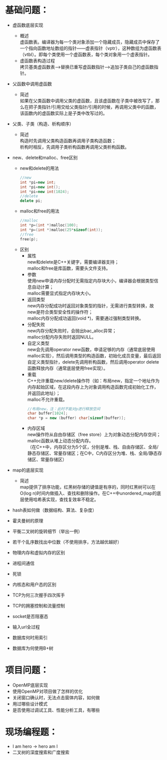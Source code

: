 # 基础问题：
+	虚函数底层实现
    + 概述<br>
        虚函数表。编译器为每一个类对象添加一个隐藏成员，隐藏成员中保存了一个指向函数地址数组的指针——虚表指针（vptr），这种数组为虚函数表（vtbl）。即每个类使用一个虚函数表，每个类对象用一个虚表指针。
    + 虚函数表构造过程<br>
        拷贝基类虚函数表-->替换已重写虚函数指针-->追加子类自己的虚函数指针。
+	父函数中调用虚函数
    + 简述<br>
        如果在父类函数中调用父类的虚函数，且该虚函数在子类中被改写了，那么在把子类指针/引用交给父类指针/引用的时候，再调用父类中的函数，该函数内的虚函数实际上是子类中改写过的。
+	父类、子类（构造、析构顺序）
    + 简述<br>
        构造时先调用父类构造函数再调用子类构造函数；<br>析构时相反，先调用子类析构函数再调用父类析构函数。
+	new、delete和malloc、free区别
    + new和delete的用法
        ```cpp
        //new
        int *pi=new int;
        int *pi=new int();
        int *pi=new int(1024);
        //delete
        delete pi;
        ```
    + malloc和free的用法
        ```c
        //malloc
        int *p=(int *)malloc(100);
        int *p=(int *)malloc(25*sizeof(int));
        //free
        free(p);
        ```
    + 区别
        + 属性<br>
            new和delete是C++关键字，需要编译器支持；<br>malloc和free是库函数，需要头文件支持。
        + 参数<br>
            使用new申请内存分配时无需指定内存块大小，编译器会根据类型信息自动计算；<br>malloc需要显式指定内存块大小。
        + 返回类型<br>
            new内存分配成功时返回对象类型的指针，无需进行类型转换，故new是符合类型安全性的操作符；<br>malloc内存分配成功返回(void *)，需要通过强制类型转换。
        + 分配失败<br>
            new内存分配失败时，会抛出bac_alloc异常；<br>malloc分配内存失败时返回NULL。
        + 自定义类型<br>
            new会先调用operator new函数，申请足够的内存（通常底层使用malloc实现），然后调用类型的构造函数，初始化成员变量，最后返回自定义类型指针，delete先调用析构函数，然后调用operator delete函数释放内存（通常底层使用free实现）。
        + 重载<br>
            C++允许重载new/delete操作符（如：布局new，指定一个地址作为内存起始区域，在这段内存上为对象调用构造函数完成初始化工作，并返回此地址）；<br>malloc不允许重载。
            ```cpp
            //布局new，注：此时不能对p进行释放空间
            char buffer[1024];
            char *p = new (buffer) char[sizeof(buffer)];
            ```
        + 内存区域<br>
            new操作符从自由存储区（free store）上为对象动态分配内存空间；<br>malloc函数从堆上动态分配内存。<br>（在C++中，内存区分为5个区，分别是堆、栈、自由存储区、全局/静态存储区、常量存储区；在C中，C内存区分为堆、栈、全局/静态存储区、常量存储区）

+	map的底层实现
    + 简述<br>
        map提供了排序功能，红黑树存储的键值是有序的，同时红黑树可以在O(log n)时间内做插入、查找和删除操作。在C++中unordered_map的底层使用哈希表实现，查找复效率不稳定。
+	hash表如何做（数据结构、算法、复杂度）
+	霍夫曼树的原理
+	平衡二叉树的旋转细节（举出一例）
+	若干个乱序数找出中位数（不使用排序，方法越优越好）
+	物理内存和虚拟内存的区别
+	进程间通信
+	死锁
+	内核态和用户态的区别
+	TCP为何三次握手四次挥手
+	TCP的拥塞控制和流量控制
+	socket是否阻塞态
+	输入url全过程
+	数据库何时用索引
+	数据库为何使用B+树

# 项目问题：
+	OpenMP底层实现
+   使用OpenMP对项目做了怎样的优化
+	关闭窗口确认时，无法点击窗体内容，如何做
+	用过哪些设计模式
+	是否使用过调试工具、性能分析工具，有哪些

# 现场编程题：
+	I am hero -> hero am I
+	二叉树的深度搜索和广度搜索

